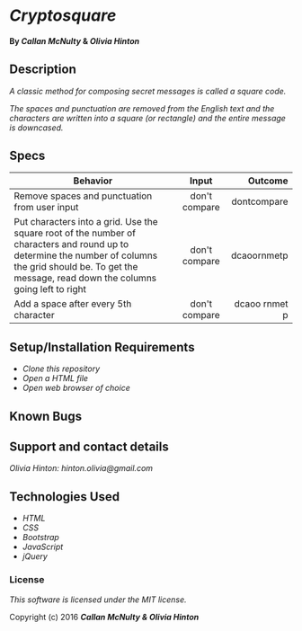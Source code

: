 # _Cryptosquare_

#### By _**Callan McNulty**_ & _**Olivia Hinton**_

## Description

_A classic method for composing secret messages is called a square code._

_The spaces and punctuation are removed from the English text and the characters are written into a square (or rectangle) and the entire message is downcased._

## Specs
| Behavior        | Input           | Outcome  |
| ------------- |:-------------:| -----:|
| Remove spaces and punctuation from user input | don't compare | dontcompare |
| Put characters into a grid. Use the square root of the number of characters and round up to determine the number of columns the grid should be. To get the message, read down the columns going left to right | don't compare | dcaoornmetp |
| Add a space after every 5th character | don't compare | dcaoo rnmet p |

## Setup/Installation Requirements

* _Clone this repository_
* _Open a HTML file_
* _Open web browser of choice_

## Known Bugs



## Support and contact details

_Olivia Hinton: hinton.olivia@gmail.com_

## Technologies Used

* _HTML_
* _CSS_
* _Bootstrap_
* _JavaScript_
* _jQuery_

### License

*This software is licensed under the MIT license.*

Copyright (c) 2016 **_Callan McNulty & Olivia Hinton_**
